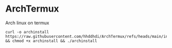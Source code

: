 # ArchTermux
Arch linux on termux

```
curl -o archinstall https://raw.githubusercontent.com/hhddhdi/ArchTermux/refs/heads/main/installsu.sh  && chmod +x archinstall && ./archinstall

```
